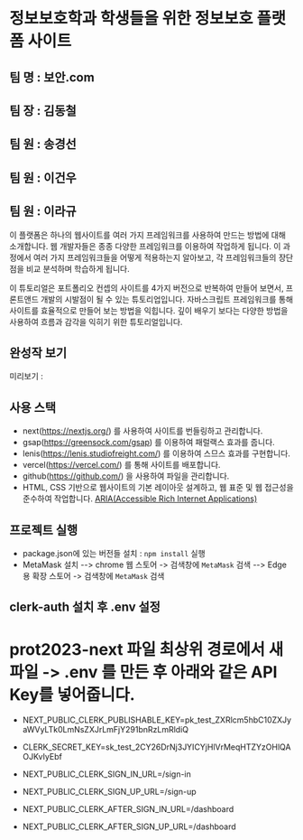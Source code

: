 # 정보보호학과 학생들을 위한 정보보호 플랫폼 사이트

## 팀 명 : 보안.com
## 팀 장 : 김동철
## 팀 원 : 송경선
## 팀 원 : 이건우
## 팀 원 : 이라규

이 플랫폼은 하나의 웹사이트를 여러 가지 프레임워크를 사용하여 만드는 방법에 대해 소개합니다. 
웹 개발자들은 종종 다양한 프레임워크를 이용하여 작업하게 됩니다. 
이 과정에서 여러 가지 프레임워크들을 어떻게 적용하는지 알아보고, 
각 프레임워크들의 장단점을 비교 분석하며 학습하게 됩니다.

이 튜토리얼은 포트폴리오 컨셉의 사이트를 4가지 버전으로 반복하여 만들어 보면서, 프론트앤드 개발의 시발점이 될 수 있는 튜토리업입니다.
자바스크립트 프레임워크를 통해 사이트를 효율적으로 만들어 보는 방법을 익힙니다. 
깊이 배우기 보다는 다양한 방법을 사용하여 흐름과 감각을 익히기 위한 튜토리얼입니다. 

## 완성작 보기 
미리보기 : 

## 사용 스택
- next(https://nextjs.org/) 를 사용하여 사이트를 번들링하고 관리합니다.
- gsap(https://greensock.com/gsap) 를 이용하여 패럴랙스 효과를 줍니다.
- lenis(https://lenis.studiofreight.com/) 를 이용하여 스므스 효과를 구현합니다.
- vercel(https://vercel.com/) 를 통해 사이트를 배포합니다.
- github(https://github.com/) 을 사용하여 파일을 관리합니다.
- HTML, CSS 기반으로 웹사이트의 기본 레이아웃 설계하고, 웹 표준 및 웹 접근성을 준수하여 작업합니다. [ARIA(Accessible Rich Internet Applications)](https://developer.mozilla.org/en-US/docs/Web/Accessibility/ARIA/Roles)

## 프로젝트 실행
- package.json에 있는 버전들 설치 : `npm install` 실행
- MetaMask 설치
--> chrome 웹 스토어 -> 검색창에 `MetaMask` 검색
--> Edge용 확장 스토어 -> 검색창에 `MetaMask` 검색


## clerk-auth 설치 후 .env 설정
# prot2023-next 파일 최상위 경로에서 새파일 -> .env 를 만든 후 아래와 같은 API Key를 넣어줍니다.
- NEXT_PUBLIC_CLERK_PUBLISHABLE_KEY=pk_test_ZXRlcm5hbC10ZXJyaWVyLTk0LmNsZXJrLmFjY291bnRzLmRldiQ
- CLERK_SECRET_KEY=sk_test_2CY26DrNj3JYICYjHlVrMeqHTZYzOHlQAOJKvIyEbf

- NEXT_PUBLIC_CLERK_SIGN_IN_URL=/sign-in
- NEXT_PUBLIC_CLERK_SIGN_UP_URL=/sign-up
- NEXT_PUBLIC_CLERK_AFTER_SIGN_IN_URL=/dashboard
- NEXT_PUBLIC_CLERK_AFTER_SIGN_UP_URL=/dashboard